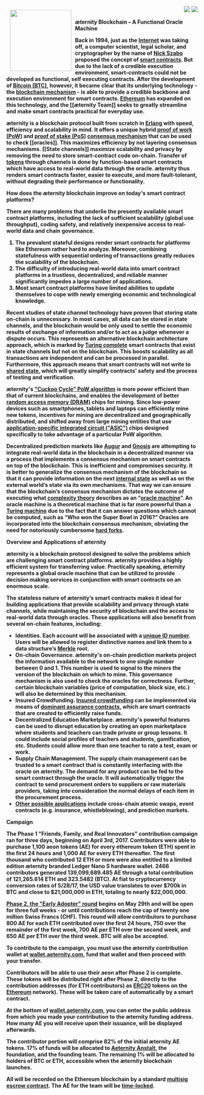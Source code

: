 <a href="http://www.aeternity.com/"><img width="161px" src="https://github.com/aeternity/wiki/blob/master/images/Aeternity-logo.png" align="left" hspace="10" vspace="10"></a>

<p align = right><a target="_blank" href="https://twitter.com/intent/tweet?original_referer=https%3A%2F%2Fabout.twitter.com%2Fresources%2Fbuttons&text=Aeternity:%20scalable%20smart%20contracts%20interfacing%20with%20real%20world%20data&tw_p=tweetbutton&url=http%3A%2F%2Fwww.aeternity.com%2F&via=aetrnty"><img src="https://github.com/aeternity/wiki/blob/master/images/icons/tweet-icon.png"></a>
<a target="_blank" href="https://twitter.com/aetrnty"> <img src="https://github.com/aeternity/wiki/blob/master/images/icons/follow-icon.jpg"></a>
</p>
<b>æternity Blockchain – A Functional Oracle Machine<p>

Back in 1994, just as the [Internet](https://en.wikipedia.org/wiki/Internet) was taking off, a computer scientist, legal scholar, and cryptographer by the name of [Nick Szabo](https://en.wikipedia.org/wiki/Nick_Szabo) proposed the concept of [smart contracts](https://en.wikipedia.org/wiki/Smart_contract). But due to the lack of a credible execution environment, smart-contracts could not be developed as functional, self executing contracts. After the development of [Bitcoin (BTC)](https://en.wikipedia.org/wiki/Bitcoin), however, it became clear that its underlying technology - the [blockchain mechanism](https://en.wikipedia.org/wiki/Blockchain) - is able to provide a credible backbone and execution environment for smart contracts. [Ethereum](https://en.wikipedia.org/wiki/Ethereum) has expanded on this technology, and the [[æternity Team]] seeks to greatly streamline and make smart contracts practical for everyday use.<p> 

æternity is a blockchain protocol built from scratch in [Erlang](https://en.wikipedia.org/wiki/Erlang_(programming_language)) with speed, efficiency and scalability in mind. It offers a unique hybrid [proof of work (PoW)](https://en.wikipedia.org/wiki/Proof-of-work_system) and [proof of stake (PoS)](https://en.wikipedia.org/wiki/Proof-of-stake) [consensus mechanism](https://www.ibm.com/developerworks/cloud/library/cl-blockchain-basics-intro-bluemix-trs/) that can be used to check [[oracles]]. This maximizes efficiency by not layering consensus mechanisms. [[State channels]] maximize scalability and privacy by removing the need to store smart-contract code on-chain. Transfer of [tokens](http://cruiserselite.co.in/downloads/btech/materials/second%20sem/4/e-com/UNIT-3.pdf) through channels is done by function-based smart contracts which have access to real-world data through the oracle. æternity thus renders smart contracts faster, easier to execute, and more fault-tolerant, without degrading their performance or functionality.<p>

<b>How does the æternity blockchain improve on today's smart contract platforms?<p>

There are many problems that underlie the presently available smart contract platforms, including the lack of sufficient scalability (global use throughput), coding safety, and relatively inexpensive access to real-world data and chain governance.<p>

1. The prevalent stateful designs render smart contracts for platforms like Ethereum rather hard to analyze. Moreover, combining statefulness with sequential ordering of transactions greatly reduces the scalability of the blockchain.
2. The difficulty of introducing real-world data into smart contract platforms in a trustless, decentralized, and reliable manner significantly impedes a large number of applications.
3. Most smart contract platforms have limited abilities to update themselves to cope with newly emerging economic and technological knowledge.<p>

Recent studies of state channel technology have proven that storing state on-chain is unnecessary. In most cases, all data can be stored in state channels, and the blockchain would be only used to settle the economic results of exchange of information and/or to act as a judge whenever a dispute occurs. This represents an alternative blockchain architecture approach, which is marked by [Turing complete](https://en.wikipedia.org/wiki/Turing_completeness) smart contracts that exist in state channels but not on the blockchain. This boosts scalability as all transactions are independent and can be processed in parallel. Furthermore, this approach means that smart contracts will not write to [shared state](http://wiki.c2.com/?SharedStateConcurrency), which will greatly simplify contracts’ safety and the process of testing and verification.<p>

æternity's ["Cuckoo Cycle" PoW algorithm](https://eprint.iacr.org/2014/059.pdf) is more power efficient than that of current blockchains, and enables the development of better [random access memory (DRAM)](https://en.wikipedia.org/wiki/Dynamic_random-access_memory) chips for mining. Since low-power devices such as smartphones, tablets and laptops can efficiently mine new tokens, incentives for mining are decentralized and geographically distributed, and shifted away from large mining entities that use [application-specific integrated circuit ("ASIC")](https://en.wikipedia.org/wiki/Application-specific_integrated_circuit) chips designed specifically to take advantage of a particular PoW algorithm.<p> 

Decentralized prediction markets like [Augur](https://en.wikipedia.org/wiki/Augur_(software)) and [Gnosis](https://medium.com/@cryptojudgement/gnosis-decentralized-prediction-market-platform-24d100cd8d47) are attempting to integrate real-world data in the blockchain in a decentralized manner via a process that implements a consensus mechanism on smart contracts on top of the blockchain. This is inefficient and compromises security. It is better to generalize the consensus mechanism of the blockchain so that it can provide information on the next [internal state](https://www.cs.nmsu.edu/~rth/cs/cs177/map/intstate.html) as well as on the external world’s state via its own mechanisms. That way we can ensure that the blockchain’s consensus mechanism dictates the outcome of executing what [complexity theory](https://en.wikipedia.org/wiki/Computational_complexity_theory) describes as an “[oracle machine](https://en.wikipedia.org/wiki/Oracle_machine)”. An oracle machine is a theoretical machine that is far more powerful than a [Turing machine](https://en.wikipedia.org/wiki/Turing_machine) due to the fact that it can answer questions which cannot be computed, such as “Who won the Super Bowl in 2016?” Oracles are incorporated into the blockchain consensus mechanism, obviating the need for notoriously cumbersome [hard forks](http://www.investopedia.com/terms/h/hard-fork.asp).<p>

<b>Overview and Applications of æternity<p>

æternity is a blockchain protocol designed to solve the problems which are challenging smart contract platforms. æternity provides a highly efficient system for transferring value. Practically speaking, æternity represents a global oracle machine that can be utilized to provide decision making services in conjunction with smart contracts on an enormous scale.<p>

The stateless nature of æternity’s smart contracts makes it ideal for building applications that provide scalability and privacy through state channels, while maintaining the security of blockchain and the access to real-world data through oracles. These applications will also benefit from several on-chain features, including:<p>

* Identities. Each account will be associated with a [unique ID number](https://en.wikipedia.org/wiki/Universally_unique_identifier). Users will be allowed to register distinctive names and link them to a data structure’s [Merkle](https://en.wikipedia.org/wiki/Merkle_tree) root.
* On-chain Governance. æternity's on-chain prediction markets project the information available to the network to one single number between 0 and 1. This number is used to signal to the miners the version of the blockchain on which to mine. This governance mechanism is also used to check the oracles for correctness. Further, certain blockchain variables (price of computation, block size, etc.) will also be determined by this mechanism.
* Insured Crowdfunding. [Insured crowdfunding](https://en.m.wikipedia.org/wiki/Equity_crowdfunding#Crowdfunding_insurance) can be implemented via means of [dominant assurance contracts](https://en.wikipedia.org/wiki/Assurance_contract#Dominant_assurance_contracts), which are smart contracts that are created to efficiently raise funds.
* Decentralized Education Marketplace. æternity's powerful features can be used to disrupt education by creating an open marketplace where students and teachers can trade private or group lessons. It could include social profiles of teachers and students, gamification, etc. Students could allow more than one teacher to rate a test, exam or work.
* Supply Chain Management. The supply chain management can be trusted to a smart contract that is constantly interfacing with the oracle on æternity. The demand for any product can be fed to the smart contract through the oracle. It will automatically trigger the contract to send procurement orders to suppliers or raw materials providers, taking into consideration the normal delays of each item in the procurement process.
* [Other possible applications](https://github.com/aeternity/wiki/wiki/Idea-Box#decentralized-education-marketplace-on-%C3%A6ternity) include cross-chain atomic swaps, event contracts (e.g. insurance, whistleblowing), and prediction markets. 

<b>Campaign<p>

The Phase 1 "Friends, Family, and Real Innovators" contribution campaign ran for three days, beginning on April 3rd, 2017. Contributors were able to purchase 1,100 aeon tokens (AE) for every ethereum token (ETH) spent in the first 24 hours and 1,000 AE for every ETH thereafter. The first thousand who contributed 12 ETH or more were also entitled to a limited edition æternity branded Ledger Nano S hardware wallet. 2466 contributors generated 139,099,689.485 AE through a total contribution of 121,265.614 ETH and 323.5482 (BTC). At fiat to cryptocurrency conversion rates of 5/28/17, the USD value translates to over $700k in BTC and close to $21,000,000 in ETH, totaling to nearly $22,000,000.

[Phase 2, the "Early Adopter" round](https://wallet.aeternity.com/) begins on May 29th and will be open for three full weeks - or until contributions reach the cap of twenty one million Swiss Francs (CHF). This round will allow contributors to purchase 800 AE for each ETH contributed over the first 24 hours, 750 over the remainder of the first week, 700 AE per ETH over the second week, and 650 AE per ETH over the third week. BTC will also be accepted.

To contribute to the campaign, you must use the æternity contribution wallet at [wallet.aeternity.com](https://wallet.aeternity.com/), fund that wallet and then proceed with your transfer.

Contributors will be able to use their aeon after Phase 2 is complete. These tokens will be distributed right after Phase 2, directly to the contribution addresses (for ETH contributors) as [ERC20](https://theethereum.wiki/w/index.php/ERC20_Token_Standard) tokens on the [Ethereum](https://en.wikipedia.org/wiki/Ethereum) network). These will be taken care of automatically by a smart contract.

At the bottom of [wallet.aeternity.com](https://wallet.aeternity.com/), you can enter the public address from which you made your contribution to the æternity funding address.  How many AE you will receive upon their issuance, will be displayed afterwards.

The contributor portion will comprise 82% of the initial æternity AE tokens. 17% of funds will be allocated to [Aeternity Anstalt](http://kundmachungen.li/AktuellsteNeugr%C3%BCndungen/Details?nr=FL00025283581&Firma=AETERNITY+ANSTALT&ort=Triesen&datum=11.11.2016), the foundation, and the founding team. The remaining 1% will be allocated to holders of BTC or ETH, accessible when the æternity blockchain launches. 

All will be recorded on the Ethereum blockchain by a standard [multisig escrow contract](https://en.wikipedia.org/wiki/Multisignature). The AE for the team will be [time-locked](https://www.ethereum.org/dao#time-locked-multisig).